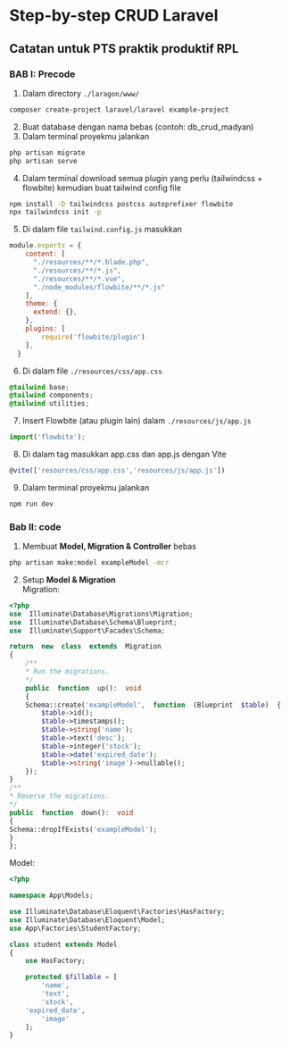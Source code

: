 # Step-by-step CRUD Laravel 
## Catatan untuk PTS praktik produktif RPL
### BAB I: Precode
 1. Dalam directory `./laragon/www/`
```bash
composer create-project laravel/laravel example-project
```
2. Buat database dengan nama bebas (contoh: db_crud_madyan)
3. Dalam terminal proyekmu jalankan 
```bash
php artisan migrate
php artisan serve
```
4. Dalam terminal download semua plugin yang perlu (tailwindcss + flowbite) kemudian buat tailwind config file
```bash
npm install -D tailwindcss postcss autoprefixer flowbite
npx tailwindcss init -p
```
5. Di dalam file `tailwind.config.js` masukkan
```javascript
module.exports = {
    content: [
      "./resources/**/*.blade.php",
      "./resources/**/*.js",
      "./resources/**/*.vue",
      "./node_modules/flowbite/**/*.js"
    ],
    theme: {
      extend: {},
    },
    plugins: [
        require('flowbite/plugin')
    ],
  }
```
6. Di dalam file `./resources/css/app.css`
```css
@tailwind base;  
@tailwind components;  
@tailwind utilities;  
```
7. Insert Flowbite (atau plugin lain) dalam `./resources/js/app.js`
```javascript
import('flowbite');
```
8. Di dalam tag <head></head> masukkan app.css dan app.js dengan Vite
```js
@vite(['resources/css/app.css','resources/js/app.js'])
```
9. Dalam terminal proyekmu jalankan 
 ```bash
 npm run dev
 ```

### Bab II: code
1. Membuat **Model, Migration & Controller** bebas
```bash
php artisan make:model exampleModel -mcr
```
2. Setup **Model & Migration**  
Migration:
```php
<?php
use  Illuminate\Database\Migrations\Migration;
use  Illuminate\Database\Schema\Blueprint;
use  Illuminate\Support\Facades\Schema;

return  new  class  extends  Migration
{
	/**
	* Run the migrations.
	*/
	public  function  up():  void
	{
	Schema::create('exampleModel',  function  (Blueprint  $table)  {
		$table->id();
		$table->timestamps();
		$table->string('name');
		$table->text('desc');
		$table->integer('stock');
		$table->date('expired_date');
		$table->string('image')->nullable();
	});
}
/**
* Reverse the migrations.
*/
public  function  down():  void
{
Schema::dropIfExists('exampleModel');
}
};
```
Model:
```php
<?php

namespace App\Models;

use Illuminate\Database\Eloquent\Factories\HasFactory;
use Illuminate\Database\Eloquent\Model;
use App\Factories\StudentFactory;

class student extends Model
{
    use HasFactory;

    protected $fillable = [
        'name',
        'text',
        'stock',
	'expired_date',
        'image'
    ];
}

```
